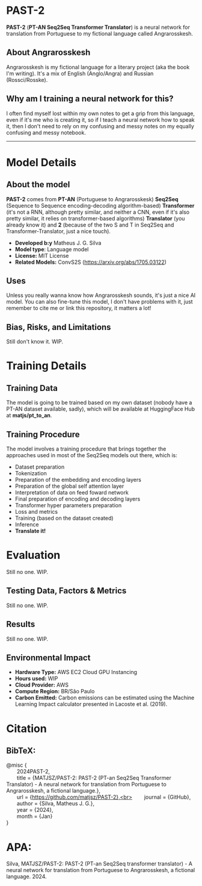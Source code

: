 # PAST-2
**PAST-2** (**PT-AN Seq2Seq Transformer Translator**) is a neural network for translation from Portuguese to my fictional language called Angrarosskesh.

## About Angrarosskesh
Angrarosskesh is my fictional language for a literary project (aka the book I'm writing). It's a mix of English (Anglo/Angra) and Russian (Rossci/Rosske).

## Why am I training a neural network for this?
I often find myself lost within my own notes to get a grip from this language, even if it's me who is creating it, so if I teach a neural network how to speak it, then I don't need to rely on my confusing and messy notes on my equally confusing and messy notebook.

---

# Model Details

## About the model
**PAST-2** comes from **PT-AN** (Portuguese to Angrarosskesk) **Seq2Seq** (Sequence to Sequence encoding-decoding algorithm-based) **Transformer** (it's not a RNN, although pretty similar, and neither a CNN, even if it's also pretty similar, it relies on transformer-based algorithms) **Translator** (you already know it) and **2** (because of the two S and T in Seq2Seq and Transformer-Translator, just a nice touch).

- **Developed b:y** Matheus J. G. Silva
- **Model type**: Language model
- **License:** MIT License
- **Related Models:** ConvS2S (https://arxiv.org/abs/1705.03122)

## Uses
Unless you really wanna know how Angrarosskesh sounds, it's just a nice AI model. You can also fine-tune this model, I don't have problems with it, just remember to cite me or link this repository, it matters a lot!

## Bias, Risks, and Limitations
Still don't know it. WIP.

# Training Details

## Training Data

The model is going to be trained based on my own dataset (nobody have a PT-AN dataset available, sadly), which will be available at HuggingFace Hub at **matjs/pt_to_an**.

## Training Procedure

The model involves a training procedure that brings together the approaches used in most of the Seq2Seq models out there, which is:
- Dataset preparation
- Tokenization
- Preparation of the embedding and encoding layers
- Preparation of the global self attention layer
- Interpretation of data on feed foward network
- Final preparation of encoding and decoding layers
- Transformer hyper parameters preparation
- Loss and metrics
- Training (based on the dataset created)
- Inference
- **Translate it!**

# Evaluation
Still no one. WIP.

## Testing Data, Factors & Metrics
Still no one. WIP.

## Results
Still no one. WIP.

## Environmental Impact
- **Hardware Type:** AWS EC2 Cloud GPU Instancing
- **Hours used:** WIP 
- **Cloud Provider:** AWS
- **Compute Region:** BR/São Paulo
- **Carbon Emitted:** Carbon emissions can be estimated using the Machine Learning Impact calculator presented in Lacoste et al. (2019).

# Citation

## BibTeX:
@misc {<br>
&emsp;&emsp;2024PAST-2,<br>
&emsp;&emsp;title   = {MATJSZ/PAST-2: PAST-2 (PT-an Seq2Seq Transformer Translator) - A neural network for translation from Portuguese to Angrarosskesh, a fictional language.},<br>
&emsp;&emsp;url     = {https://github.com/matjsz/PAST-2},<br>
&emsp;&emsp;journal = {GitHub},<br>
&emsp;&emsp;author  = {Silva, Matheus J. G.},<br>
&emsp;&emsp;year    = {2024},<br>
&emsp;&emsp;month   = {Jan}<br>
}

# APA:
Silva, MATJSZ/PAST-2: PAST-2 (PT-an Seq2Seq transformer translator) - A neural network for translation from Portuguese to Angrarosskesh, a fictional language. 2024.
